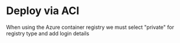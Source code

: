 # Deploy via ACI

When using the Azure container registry we
must select "private" for registry type
and add login details

